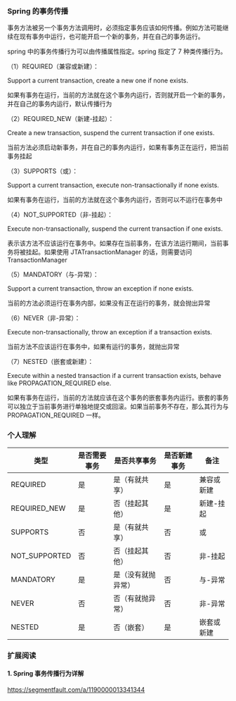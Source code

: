 ### Spring 的事务传播

事务方法被另一个事务方法调用时，必须指定事务应该如何传播。例如方法可能继续在现有事务中运行，也可能开启一个新的事务，并在自己的事务运行。

spring 中的事务传播行为可以由传播属性指定。spring 指定了 7 种类传播行为。

（1）REQUIRED（兼容或新建）：

Support a current transaction, create a new one if none exists.

如果有事务在运行，当前的方法就在这个事务内运行，否则就开启一个新的事务，并在自己的事务内运行，默认传播行为

（2）REQUIRED_NEW（新建-挂起）：

Create a new transaction, suspend the current transaction if one exists.

当前方法必须启动新事务，并在自己的事务内运行，如果有事务正在运行，把当前事务挂起

（3）SUPPORTS（或）：

Support a current transaction, execute non-transactionally if none exists.

如果有事务在运行，当前的方法就在这个事务内运行，否则可以不运行在事务中

（4）NOT_SUPPORTED（非-挂起）：

Execute non-transactionally, suspend the current transaction if one exists.

表示该方法不应该运行在事务中。如果存在当前事务，在该方法运行期间，当前事务将被挂起。如果使用 JTATransactionManager 的话，则需要访问 TransactionManager

（5）MANDATORY（与-异常）：

Support a current transaction, throw an exception if none exists.

当前的方法必须运行在事务内部，如果没有正在运行的事务，就会抛出异常

（6）NEVER（非-异常）：

Execute non-transactionally, throw an exception if a transaction exists.

当前方法不应该运行在事务中，如果有运行的事务，就抛出异常

（7）NESTED（嵌套或新建）：

Execute within a nested transaction if a current transaction exists, behave like PROPAGATION_REQUIRED else.

如果有事务在运行，当前的方法就应该在这个事务的嵌套事务内运行。嵌套的事务可以独立于当前事务进行单独地提交或回滚。如果当前事务不存在，那么其行为与 PROPAGATION_REQUIRED 一样。

### 个人理解

| 类型          | 是否需要事务 | 是否共享事务       | 是否新建事务 | 备注       |
| ------------- | ------------ | ------------------ | ------------ | ---------- |
| REQUIRED      | 是           | 是（有就共享）     | 是           | 兼容或新建 |
| REQUIRED_NEW  | 是           | 否（挂起其他）     | 是           | 新建-挂起  |
| SUPPORTS      | 否           | 是（有就共享）     | 否           | 或         |
| NOT_SUPPORTED | 否           | 否（挂起其他）     | 否           | 非-挂起    |
| MANDATORY     | 是           | 是（没有就抛异常） | 否           | 与-异常    |
| NEVER         | 否           | 否（有就抛异常）   | 否           | 非-异常    |
| NESTED        | 是           | 否（嵌套）         | 是           | 嵌套或新建 |

### 扩展阅读

#### 1. Spring 事务传播行为详解

https://segmentfault.com/a/1190000013341344
